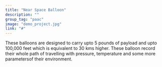 ```yaml
---
title: "Near Space Balloon"
description: ""
group_tag: "paac"
image: "demo_project.jpg" 
link: "#"
---
```


These balloons are designed to carry upto 5 pounds of payload and upto 100,000 feet which is equivalent to 30 kms higher. These balloon record their whole path of travelling with pressure, temperature and some more parametersof their environment.